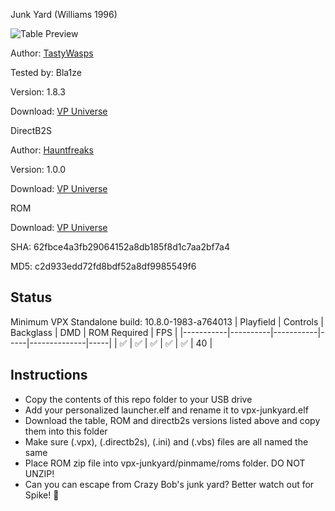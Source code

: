 Junk Yard (Williams 1996)

![Table Preview](../../images/vpx-junkyard.png)

Author: [TastyWasps](https://vpuniverse.com/profile/44724-tastywasps/)  

Tested by: Bla1ze

Version: 1.8.3

Download: [VP Universe](https://vpuniverse.com/files/file/12322-junk-yard-williams-1996/)

DirectB2S

Author: [Hauntfreaks](https://vpuniverse.com/profile/5216-hauntfreaks/)  

Version: 1.0.0

Download: [VP Universe](https://vpuniverse.com/files/file/12323-junk-yard-williams-1995-b2s-with-full-dmd/)

ROM

Download: [VP Universe](https://www.vpforums.org/index.php?app=downloads&showfile=1280)

SHA: 62fbce4a3fb29064152a8db185f8d1c7aa2bf7a4

MD5: c2d933edd72fd8bdf52a8df9985549f6


## Status 

Minimum VPX Standalone build: 10.8.0-1983-a764013
| Playfield | Controls | Backglass | DMD | ROM Required | FPS | 
|-----------|----------|-----------|-----|--------------|-----|
| :white_check_mark: | :white_check_mark: | :white_check_mark: | :white_check_mark: | :white_check_mark: | 40 |

## Instructions

- Copy the contents of this repo folder to your USB drive
- Add your personalized launcher.elf and rename it to vpx-junkyard.elf
- Download the table, ROM and directb2s versions listed above and copy them into this folder
- Make sure (.vpx), (.directb2s), (.ini) and (.vbs) files are all named the same
- Place ROM zip file into vpx-junkyard/pinmame/roms folder. DO NOT UNZIP!
- Can you can escape from Crazy Bob's junk yard? Better watch out for Spike! 🐾
